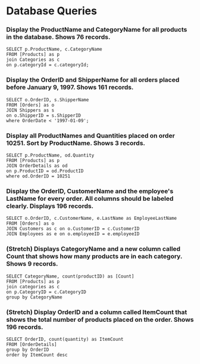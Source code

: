 # Database Queries

### Display the ProductName and CategoryName for all products in the database. Shows 76 records.
    SELECT p.ProductName, c.CategoryName
    FROM [Products] as p
    join Categories as c 
    on p.categoryId = c.categoryId;
### Display the OrderID and ShipperName for all orders placed before January 9, 1997. Shows 161 records.
    SELECT o.OrderID, s.ShipperName
    FROM [Orders] as o
    JOIN Shippers as s
    on o.ShipperID = s.ShipperID
    where OrderDate < '1997-01-09';

### Display all ProductNames and Quantities placed on order 10251. Sort by ProductName. Shows 3 records.
    SELECT p.ProductName, od.Quantity
    FROM [Products] as p
    JOIN OrderDetails as od
    on p.ProductID = od.ProductID
    where od.OrderID = 10251

### Display the OrderID, CustomerName and the employee's LastName for every order. All columns should be labeled clearly. Displays 196 records.
    SELECT o.OrderID, c.CustomerName, e.LastName as EmployeeLastName
    FROM [Orders] as o
    JOIN Customers as c on o.CustomerID = c.CustomerID
    JOIN Employees as e on o.employeeID = e.employeeID

### (Stretch)  Displays CategoryName and a new column called Count that shows how many products are in each category. Shows 9 records.
    SELECT CategoryName, count(productID) as [Count] 
    FROM [Products] as p
    join categories as c 
    on p.CategoryID = c.CategoryID
    group by CategoryName

### (Stretch) Display OrderID and a  column called ItemCount that shows the total number of products placed on the order. Shows 196 records. 
    SELECT OrderID, count(quantity) as ItemCount
    FROM [OrderDetails]
    group by OrderID
    order by ItemCount desc
